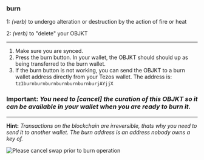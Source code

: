 ### **burn**

1: _(verb)_ to undergo alteration or destruction by the action of fire or heat

2: _(verb)_ to "delete" your OBJKT


***

1. Make sure you are synced.
2. Press the burn button. In your wallet, the OBJKT should should up as being transferred to the burn wallet.
3. If the burn button is not working, you can send the OBJKT to a burn wallet address directly from your Tezos wallet. The address is: `tz1burnburnburnburnburnburnburjAYjjX`

### **Important:** _You need to [cancel] the curation of this OBJKT so it can be available in your wallet when you are ready to burn it._
***
**Hint:** _Transactions on the blockchain are irreversible, thats why you need to send it to another wallet. The burn address is an address nobody owns a key of._

![Please cancel swap prior to burn operation](https://i.ibb.co/c6x821J/sketch-1619101908825.png)

